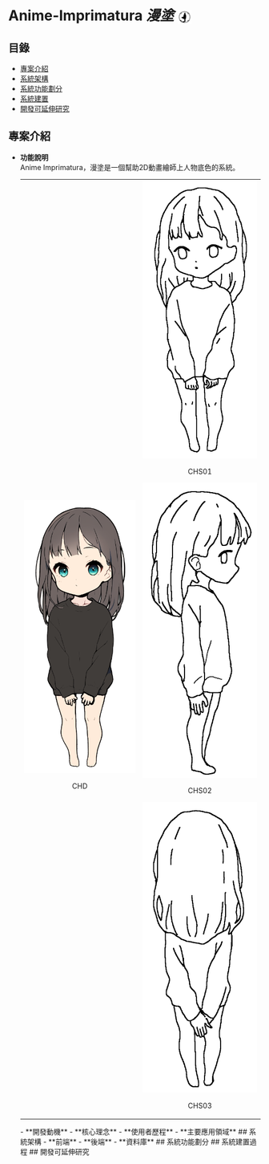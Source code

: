 # Anime-Imprimatura *漫塗* <img src="READMEimages/LOGO.png" alt="漫塗LOGO" style="height: 1em; vertical-align: middle;">
## 目錄
- [專案介紹](#專案介紹)
- [系統架構](#系統架構)
- [系統功能劃分](#系統功能劃分)
- [系統建置](#系統建置過程)
- [開發可延伸研究](#開發可延伸研究)
## 專案介紹
- **功能說明**  
  Anime Imprimatura，漫塗是一個幫助2D動畫繪師上人物底色的系統。
  <table>
  <tr>
    <td>
      <img src="TESTimages/Anime003/Anime003_CHD_01.png" alt="圖片1" width="300" />
      <p align="center">CHD</p>
    </td>
    <td>
      <img src="TESTimages/Anime003/Anime003_CHS_01.png" alt="圖片2" width="300" />
      <p align="center">CHS01</p>
      <img src="TESTimages/Anime003/Anime003_CHS_02.png" alt="圖片2" width="300" />
      <p align="center">CHS02</p>
      <img src="TESTimages/Anime003/Anime003_CHS_03.png" alt="圖片2" width="300" />
      <p align="center">CHS03</p>
    </td>
  </tr>
</table>
- **開發動機**
- **核心理念**
- **使用者歷程**
- **主要應用領域**
## 系統架構
- **前端**
- **後端**
- **資料庫**
## 系統功能劃分
## 系統建置過程
## 開發可延伸研究
